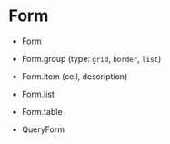 # Form

- Form
- Form.group (type: `grid`, `border`, `list`)
- Form.item (cell, description)
- Form.list
- Form.table

- QueryForm
